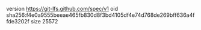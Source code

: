 version https://git-lfs.github.com/spec/v1
oid sha256:f4e0a9555beeae465fb830d8f3bd4105df4e74d768de269bff636a4ffde3202f
size 25572
